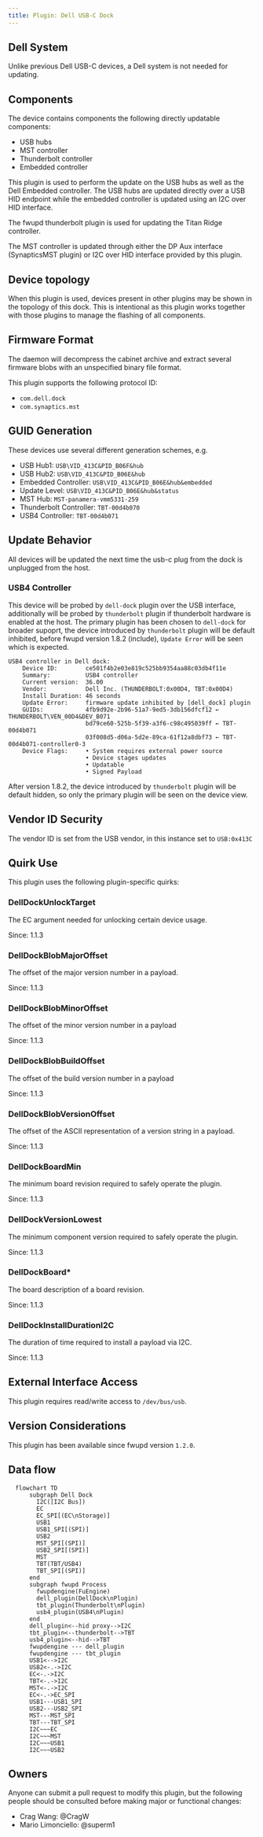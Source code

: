 ```yaml
---
title: Plugin: Dell USB-C Dock
---
```


## Dell System

Unlike previous Dell USB-C devices, a Dell system is not needed for updating.

## Components

The device contains components the following directly updatable components:

* USB hubs
* MST controller
* Thunderbolt controller
* Embedded controller

This plugin is used to perform the update on the USB hubs as well as the Dell
Embedded controller.  The USB hubs are updated directly over a USB HID endpoint
while the embedded controller is updated using an I2C over HID interface.

The fwupd thunderbolt plugin is used for updating the Titan Ridge controller.

The MST controller is updated through either the DP Aux interface
(SynapticsMST plugin) or I2C over HID interface provided by this plugin.

## Device topology

When this plugin is used, devices present in other plugins may be shown in
the topology of this dock.  This is intentional as this plugin works together
with those plugins to manage the flashing of all components.

## Firmware Format

The daemon will decompress the cabinet archive and extract several firmware
blobs with an unspecified binary file format.

This plugin supports the following protocol ID:

* `com.dell.dock`
* `com.synaptics.mst`

## GUID Generation

These devices use several different generation schemes, e.g.

* USB Hub1: `USB\VID_413C&PID_B06F&hub`
* USB Hub2: `USB\VID_413C&PID_B06E&hub`
* Embedded Controller: `USB\VID_413C&PID_B06E&hub&embedded`
* Update Level: `USB\VID_413C&PID_B06E&hub&status`
* MST Hub: `MST-panamera-vmm5331-259`
* Thunderbolt Controller: `TBT-00d4b070`
* USB4 Controller: `TBT-00d4b071`

## Update Behavior

All devices will be updated the next time the usb-c plug from the dock is unplugged from the host.

### USB4 Controller

This device will be probed by `dell-dock` plugin over the USB interface, additionally will be probed by `thunderbolt` plugin if thunderbolt hardware is enabled at the host. The primary plugin has been chosen to `dell-dock` for broader supoprt, the device introduced by `thunderbolt` plugin will be default inhibited, before fwupd version 1.8.2 (include), `Update Error` will be seen which is expected.

```shell
USB4 controller in Dell dock:
    Device ID:        ce501f4b2e03e819c525bb9354aa88c03db4f11e
    Summary:          USB4 controller
    Current version:  36.00
    Vendor:           Dell Inc. (THUNDERBOLT:0x00D4, TBT:0x00D4)
    Install Duration: 46 seconds
    Update Error:     firmware update inhibited by [dell_dock] plugin
    GUIDs:            4fb9d92e-2b96-51a7-9ed5-3db156dfcf12 ← THUNDERBOLT\VEN_00D4&DEV_B071
                      bd79ce60-525b-5f39-a3f6-c98c495039ff ← TBT-00d4b071
                      03f008d5-d06a-5d2e-89ca-61f12a8dbf73 ← TBT-00d4b071-controller0-3
    Device Flags:     • System requires external power source
                      • Device stages updates
                      • Updatable
                      • Signed Payload
```

After version 1.8.2, the device introduced by `thunderbolt` plugin will be default hidden, so only the primary plugin will be seen on the device view.

## Vendor ID Security

The vendor ID is set from the USB vendor, in this instance set to `USB:0x413C`

## Quirk Use

This plugin uses the following plugin-specific quirks:

### DellDockUnlockTarget

The EC argument needed for unlocking certain device usage.

Since: 1.1.3

### DellDockBlobMajorOffset

The offset of the major version number in a payload.

Since: 1.1.3

### DellDockBlobMinorOffset

The offset of the minor version number in a payload

Since: 1.1.3

### DellDockBlobBuildOffset

The offset of the build version number in a payload

Since: 1.1.3

### DellDockBlobVersionOffset

The offset of the ASCII representation of a version string in a payload.

Since: 1.1.3

### DellDockBoardMin

The minimum board revision required to safely operate the plugin.

Since: 1.1.3

### DellDockVersionLowest

The minimum component version required to safely operate the plugin.

Since: 1.1.3

### DellDockBoard*

The board description of a board revision.

Since: 1.1.3

### DellDockInstallDurationI2C

The duration of time required to install a payload via I2C.

Since: 1.1.3

## External Interface Access

This plugin requires read/write access to `/dev/bus/usb`.

## Version Considerations

This plugin has been available since fwupd version `1.2.0`.

## Data flow

```mermaid
  flowchart TD
      subgraph Dell Dock
        I2C([I2C Bus])
        EC
        EC_SPI[(EC\nStorage)]
        USB1
        USB1_SPI[(SPI)]
        USB2
        MST_SPI[(SPI)]
        USB2_SPI[(SPI)]
        MST
        TBT(TBT/USB4)
        TBT_SPI[(SPI)]
      end
      subgraph fwupd Process
        fwupdengine(FuEngine)
        dell_plugin(DellDock\nPlugin)
        tbt_plugin(Thunderbolt\nPlugin)
        usb4_plugin(USB4\nPlugin)
      end
      dell_plugin<--hid proxy-->I2C
      tbt_plugin<--thunderbolt-->TBT
      usb4_plugin<--hid-->TBT
      fwupdengine --- dell_plugin
      fwupdengine --- tbt_plugin
      USB1<-->I2C
      USB2<-.->I2C
      EC<-.->I2C
      TBT<-.->I2C
      MST<-.->I2C
      EC<-.->EC_SPI
      USB1---USB1_SPI
      USB2---USB2_SPI
      MST---MST_SPI
      TBT---TBT_SPI
      I2C~~~EC
      I2C~~~MST
      I2C~~~USB1
      I2C~~~USB2
```

## Owners

Anyone can submit a pull request to modify this plugin, but the following people should be
consulted before making major or functional changes:

* Crag Wang: @CragW
* Mario Limonciello: @superm1
